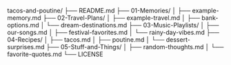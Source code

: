 tacos-and-poutine/
├── README.md
├── 01-Memories/
│   ├── example-memory.md
├── 02-Travel-Plans/
│   ├── example-travel.md
│   ├── bank-options.md
│   └── dream-destinations.md
├── 03-Music-Playlists/
│   ├── our-songs.md
│   ├── festival-favorites.md
│   └── rainy-day-vibes.md
├── 04-Recipes/
│   ├── tacos.md
│   ├── poutine.md
│   └── dessert-surprises.md
├── 05-Stuff-and-Things/
│   ├── random-thoughts.md
│   └── favorite-quotes.md
└── LICENSE